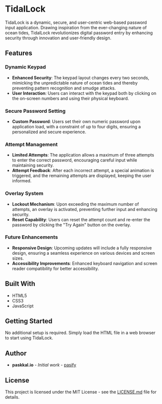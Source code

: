 # TidalLock

TidalLock is a dynamic, secure, and user-centric web-based password input application. Drawing inspiration from the ever-changing nature of ocean tides, TidalLock revolutionizes digital password entry by enhancing security through innovation and user-friendly design.

## Features

### Dynamic Keypad

- **Enhanced Security**: The keypad layout changes every two seconds, mimicking the unpredictable nature of ocean tides and thereby preventing pattern recognition and smudge attacks.
- **User Interaction**: Users can interact with the keypad both by clicking on the on-screen numbers and using their physical keyboard.

### Secure Password Setting

- **Custom Password**: Users set their own numeric password upon application load, with a constraint of up to four digits, ensuring a personalized and secure experience.

### Attempt Management

- **Limited Attempts**: The application allows a maximum of three attempts to enter the correct password, encouraging careful input while maintaining security.
- **Attempt Feedback**: After each incorrect attempt, a special animation is triggered, and the remaining attempts are displayed, keeping the user informed.

### Overlay System

- **Lockout Mechanism**: Upon exceeding the maximum number of attempts, an overlay is activated, preventing further input and enhancing security.
- **Reset Capability**: Users can reset the attempt count and re-enter the password by clicking the "Try Again" button on the overlay.

### Future Enhancements

- **Responsive Design**: Upcoming updates will include a fully responsive design, ensuring a seamless experience on various devices and screen sizes.
- **Accessibility Improvements**: Enhanced keyboard navigation and screen reader compatibility for better accessibility.

## Built With

- HTML5
- CSS3
- JavaScript

## Getting Started

No additional setup is required. Simply load the HTML file in a web browser to start using TidalLock.

## Author

- **paskkal.io** - _Initial work_ - [pasify](https://github.com/pasify)

## License

This project is licensed under the MIT License - see the [LICENSE.md](LICENSE.md) file for details.
